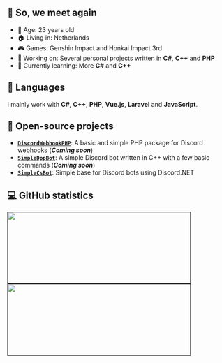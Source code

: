 ## 👋 So, we meet again
- 🎂 Age:                     23 years old
- 🏠 Living in:               Netherlands
- 🎮 Games:                   Genshin Impact and Honkai Impact 3rd
- 🔧 Working on:              Several personal projects written in **C#**, **C++** and **PHP**
- 🤔 Currently learning:      More **C#** and **C++**


## 🔧 Languages
I mainly work with **C#**, **C++**, **PHP**, **Vue.js**, **Laravel** and **JavaScript**. 

## 📂 Open-source projects
- [**`DiscordWebhookPHP`**](https://github.com/Almighty-Shogun/DiscordWebhookPHP): A basic and simple PHP package for Discord webhooks (**_Coming soon_**)
- [**`SimpleDppBot`**](https://github.com/Almighty-Shogun/SimpleDppBot): A simple Discord bot written in C++ with a few basic commands (**_Coming soon_**)
- [**`SimpleCsBot`**](https://github.com/Almighty-Shogun/SimpleCsBot): Simple base for Discord bots using Discord.NET

## 💻 GitHub statistics
<a href="">
  <img align="center" src="https://github-readme-stats-almighty-shogun.vercel.app/api?username=Almighty-Shogun&show_icons=true&theme=onedark&count_private=true&cache_seconds=1800" width="420" height="165"/>
</a>
<a href="">
  <img align="center" src="https://github-readme-stats-almighty-shogun.vercel.app/api/top-langs/?username=Almighty-Shogun&show_icons=true&theme=onedark&exclude_repo=github-readme-stats&layout=compact&cache_seconds=1800" width="420" height="165"/>
</a>
